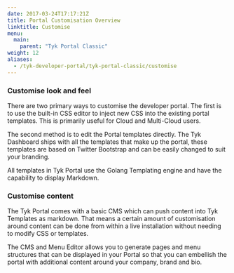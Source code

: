 ```yaml
---
date: 2017-03-24T17:17:21Z
title: Portal Customisation Overview
linktitle: Customise
menu:
  main:
    parent: "Tyk Portal Classic"
weight: 12
aliases:
  - /tyk-developer-portal/tyk-portal-classic/customise
---
```


### Customise look and feel

There are two primary ways to customise the developer portal. The first is to use the built-in CSS editor to inject new CSS into the existing portal templates. This is primarily useful for Cloud and Multi-Cloud users.

The second method is to edit the Portal templates directly. The Tyk Dashboard ships with all the templates that make up the portal, these templates are based on Twitter Bootstrap and can be easily changed to suit your branding.

All templates in Tyk Portal use the Golang Templating engine and have the capability to display Markdown.

### Customise content

The Tyk Portal comes with a basic CMS which can push content into Tyk Templates as markdown. That means a certain amount of customisation around content can be done from within a live installation without needing to modify CSS or templates.

The CMS and Menu Editor allows you to generate pages and menu structures that can be displayed in your Portal so that you can embellish the portal with additional content around your company, brand and bio.

